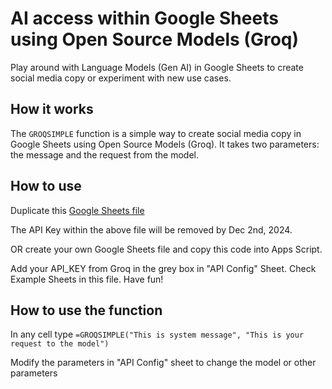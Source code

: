 # AI access within Google Sheets using Open Source Models (Groq)

Play around with Language Models (Gen AI) in Google Sheets to create social media copy or experiment with new use cases.

## How it works

The `GROQSIMPLE` function is a simple way to create social media copy in Google Sheets using Open Source Models (Groq). It takes two parameters: the message and the request from the model.

## How to use

Duplicate this [Google Sheets file](https://docs.google.com/spreadsheets/d/1z4a1B64PL9Q9fiO_2Oqyj1i9WnUjQpsRu7U6VgnlW00/edit?usp=sharing)

The API Key within the above file will be removed by Dec 2nd, 2024.

OR create your own Google Sheets file and copy this code into Apps Script.

Add your API_KEY from Groq in the grey box in "API Config" Sheet.
Check Example Sheets in this file. Have fun!

## How to use the function

In any cell type
`=GROQSIMPLE("This is system message", "This is your request to the model")`

Modify the parameters in "API Config" sheet to change the model or other parameters
